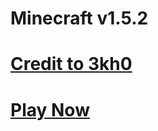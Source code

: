 # Minecraft v1.5.2
# [Credit to 3kh0](https://github.com/3kh0)

# [Play Now](https://g-xming.github.io/MC152/)
